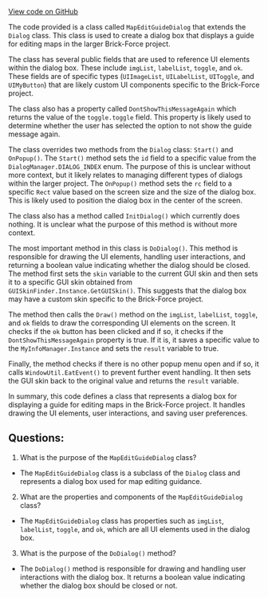 [View code on GitHub](https://github.com/TieHaxJan/Brick-Force/Assembly-CSharp\MapEditGuideDialog.cs)

The code provided is a class called `MapEditGuideDialog` that extends the `Dialog` class. This class is used to create a dialog box that displays a guide for editing maps in the larger Brick-Force project. 

The class has several public fields that are used to reference UI elements within the dialog box. These include `imgList`, `labelList`, `toggle`, and `ok`. These fields are of specific types (`UIImageList`, `UILabelList`, `UIToggle`, and `UIMyButton`) that are likely custom UI components specific to the Brick-Force project.

The class also has a property called `DontShowThisMessageAgain` which returns the value of the `toggle.toggle` field. This property is likely used to determine whether the user has selected the option to not show the guide message again.

The class overrides two methods from the `Dialog` class: `Start()` and `OnPopup()`. The `Start()` method sets the `id` field to a specific value from the `DialogManager.DIALOG_INDEX` enum. The purpose of this is unclear without more context, but it likely relates to managing different types of dialogs within the larger project. The `OnPopup()` method sets the `rc` field to a specific `Rect` value based on the screen size and the size of the dialog box. This is likely used to position the dialog box in the center of the screen.

The class also has a method called `InitDialog()` which currently does nothing. It is unclear what the purpose of this method is without more context.

The most important method in this class is `DoDialog()`. This method is responsible for drawing the UI elements, handling user interactions, and returning a boolean value indicating whether the dialog should be closed. The method first sets the `skin` variable to the current GUI skin and then sets it to a specific GUI skin obtained from `GUISkinFinder.Instance.GetGUISkin()`. This suggests that the dialog box may have a custom skin specific to the Brick-Force project.

The method then calls the `Draw()` method on the `imgList`, `labelList`, `toggle`, and `ok` fields to draw the corresponding UI elements on the screen. It checks if the `ok` button has been clicked and if so, it checks if the `DontShowThisMessageAgain` property is true. If it is, it saves a specific value to the `MyInfoManager.Instance` and sets the `result` variable to true.

Finally, the method checks if there is no other popup menu open and if so, it calls `WindowUtil.EatEvent()` to prevent further event handling. It then sets the GUI skin back to the original value and returns the `result` variable.

In summary, this code defines a class that represents a dialog box for displaying a guide for editing maps in the Brick-Force project. It handles drawing the UI elements, user interactions, and saving user preferences.
## Questions: 
 1. What is the purpose of the `MapEditGuideDialog` class?
- The `MapEditGuideDialog` class is a subclass of the `Dialog` class and represents a dialog box used for map editing guidance.

2. What are the properties and components of the `MapEditGuideDialog` class?
- The `MapEditGuideDialog` class has properties such as `imgList`, `labelList`, `toggle`, and `ok`, which are all UI elements used in the dialog box.

3. What is the purpose of the `DoDialog()` method?
- The `DoDialog()` method is responsible for drawing and handling user interactions with the dialog box. It returns a boolean value indicating whether the dialog box should be closed or not.